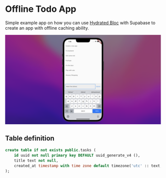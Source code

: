 # Offline Todo App

Simple example app on how you can use [Hydrated Bloc](https://pub.dev/packages/hydrated_bloc) with Supabase to create an app with offline caching ability.

![Screenshot](https://raw.githubusercontent.com/dshukertjr/supabase-offline-todo/main/screenshot.png "App running on iOS")

## Table definition

```sql
create table if not exists public.tasks (
    id uuid not null primary key DEFAULT uuid_generate_v4 (),
    title text not null,
    created_at timestamp with time zone default timezone('utc' :: text, now()) not null
);
```